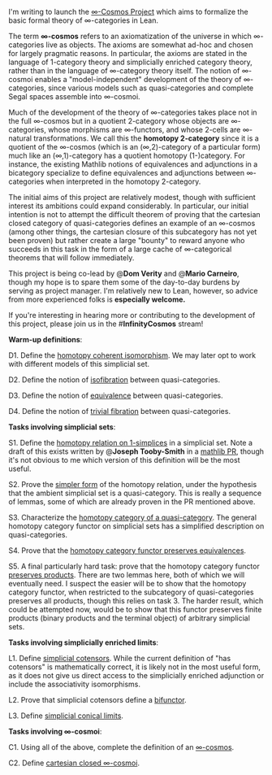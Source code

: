 I'm writing to launch the [∞-Cosmos Project](https://emilyriehl.github.io/infinity-cosmos/) which aims to formalize the basic formal theory of ∞-categories in Lean.

The term **∞-cosmos** refers to an axiomatization of the universe in which ∞-categories live as objects. The axioms are somewhat ad-hoc and chosen for largely pragmatic reasons. In particular, the axioms are stated in the language of 1-category theory and simplicially enriched category theory, rather than in the language of ∞-category theory itself. The notion of ∞-cosmoi enables a "model-independent" development of the theory of ∞-categories, since various models such as quasi-categories and complete Segal spaces assemble into ∞-cosmoi.

Much of the development of the theory of ∞-categories takes place not in the full ∞-cosmos but in a quotient 2-category whose objects are ∞-categories, whose morphisms are ∞-functors, and whose 2-cells are ∞-natural transformations. We call this the **homotopy 2-category** since it is a quotient of the ∞-cosmos (which is an (∞,2)-category of a particular form) much like an (∞,1)-category has a quotient homotopy (1-)category. For instance, the existing Mathlib notions of equivalences and adjunctions in a bicategory specialize to define equivalences and adjunctions between ∞-categories when interpreted in the homotopy 2-category.

The initial aims of this project are relatively modest, though with sufficient interest its ambitions could expand considerably. In particular, our initial intention is not to attempt the difficult theorem of proving that the cartesian closed category of quasi-categories defines an example of an ∞-cosmos (among other things, the cartesian closure of this subcategory has not yet been proven) but rather create a large "bounty" to reward anyone who succeeds in this task in the form of a large cache of ∞-categorical theorems that will follow immediately.

This project is being co-lead by @**Dom Verity** and @**Mario Carneiro**, though my hope is to spare them some of the day-to-day burdens by serving as project manager. I'm relatively new to Lean, however, so advice from more experienced folks is **especially welcome.**

If you're interesting in hearing more or contributing to the development of this project, please join us in the #**InfinityCosmos** stream!



**Warm-up definitions**:

D1. Define the [homotopy coherent isomorphism](https://emilyriehl.github.io/infinity-cosmos/blueprint/sec-simplicial-sets.html#defn:coherent-isomorphism). We may later opt to work with different models of this simplicial set.

D2. Define the notion of [isofibration](https://emilyriehl.github.io/infinity-cosmos/blueprint/sec-simplicial-sets.html#defn:qcat-isofibration) between quasi-categories.

D3. Define the notion of [equivalence](https://emilyriehl.github.io/infinity-cosmos/blueprint/sec-simplicial-sets.html#defn:qcat-equivalence) between quasi-categories.

D4. Define the notion of [trivial fibration](https://emilyriehl.github.io/infinity-cosmos/blueprint/sec-simplicial-sets.html#defn:qcat-trivial-fibration) between quasi-categories.

**Tasks involving simplicial sets**:

S1. Define the [homotopy relation on 1-simplices](https://emilyriehl.github.io/infinity-cosmos/blueprint/sec-simplicial-sets.html#defn:1-simplex-htpy) in a simplicial set. Note a draft of this exists written by @**Joseph Tooby-Smith** in a [mathlib PR](https://github.com/leanprover-community/mathlib4/pull/10006/files#diff-d9401595c03bcfddf1ecc22aa64fe6a62f82ae75b237ef92269c4c42f967f04f), though it's not obvious to me which version of this definition will be the most useful.

S2. Prove the [simpler form](https://emilyriehl.github.io/infinity-cosmos/blueprint/sec-simplicial-sets.html#lem:qcat-1-simplex-htpy) of the homotopy relation, under the hypothesis that the ambient simplicial set is a quasi-category. This is really a sequence of lemmas, some of which are already proven in the PR mentioned above.

S3. Characterize the [homotopy category of a quasi-category](https://emilyriehl.github.io/infinity-cosmos/blueprint/sec-simplicial-sets.html#lem:htpy-cat-of-qcat). The general homotopy category functor on simplicial sets has a simplified description on quasi-categories.

S4. Prove that the [homotopy category functor preserves equivalences](https://emilyriehl.github.io/infinity-cosmos/blueprint/sec-simplicial-sets.html#lem:qcat-htpy-cat-equiv).

S5. A final particularly hard task: prove that the homotopy category functor [preserves products](https://emilyriehl.github.io/infinity-cosmos/blueprint/sec-simplicial-sets.html#lem:ho-preserves-products). There are two lemmas here, both of which we will eventually need. I suspect the easier will be to show that the homotopy category functor, when restricted to the subcategory of quasi-categories preserves all products, though this relies on task 3. The harder result, which could be attempted now, would be to show that this functor preserves finite products (binary products and the terminal object) of arbitrary simplicial sets.

**Tasks involving simplicially enriched limits**:

L1. Define [simplicial cotensors](https://emilyriehl.github.io/infinity-cosmos/blueprint/sec-enriched-limits.html#defn:simplicial-cotensors). While the current definition of "has cotensors" is mathematically correct, it is likely not in the most useful form, as it does not give us direct access to the simplicially enriched adjunction or include the associativity isomorphisms.

L2. Prove that simplicial cotensors define a [bifunctor](https://emilyriehl.github.io/infinity-cosmos/blueprint/sec-enriched-limits.html#lem:cotensor-bifunctor).

L3. Define [simplicial conical limits](https://emilyriehl.github.io/infinity-cosmos/blueprint/sec-enriched-limits.html#defn:simplicial-conical-limit).

**Tasks involving ∞-cosmoi**:

C1. Using all of the above, complete the definition of an [∞-cosmos](https://emilyriehl.github.io/infinity-cosmos/blueprint/sec-cosmos.html#defn:cosmos).

C2. Define [cartesian closed ∞-cosmoi](https://emilyriehl.github.io/infinity-cosmos/blueprint/sec-cosmos.html#defn:closed-cosmos).
